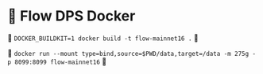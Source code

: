 # 🌊 Flow DPS Docker

🔨 `DOCKER_BUILDKIT=1 docker build -t flow-mainnet16 .` 🔨  
  
🏃 `docker run --mount type=bind,source=$PWD/data,target=/data -m 275g -p 8099:8099 flow-mainnet16` 🏃  